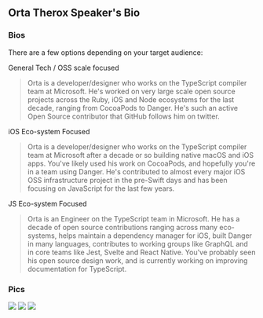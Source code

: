 ## Orta Therox Speaker's Bio

### Bios

There are a few options depending on your target audience:

General Tech / OSS scale focused

> Orta is a developer/designer who works on the TypeScript compiler team at Microsoft. He's worked on very large scale open source projects across the Ruby, iOS and Node ecosystems for the last decade, ranging from CocoaPods to Danger. He's such an active Open Source contributor that GitHub follows him on twitter.

iOS Eco-system Focused

> Orta is a developer/designer who works on the TypeScript compiler team at Microsoft after a decade or so building native macOS and iOS apps. You've likely used his work on CocoaPods, and hopefully you're in a team using Danger. He's contributed to almost every major iOS OSS infrastructure project in the pre-Swift days and has been focusing on JavaScript for the last few years.

JS Eco-system Focused

> Orta is an Engineer on the TypeScript team in Microsoft. He has a decade of open source contributions ranging across many eco-systems, helps maintain a dependency manager for iOS, built Danger in many languages, contributes to working groups like GraphQL and in core teams like Jest, Svelte and React Native. You've probably seen his open source design work, and is currently working on improving documentation for TypeScript.

### Pics

<img src="./photo1.jpg">
<img src="./photo2.jpg">
<img src="./photo3.jpg">

